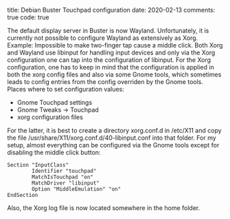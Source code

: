 title: Debian Buster Touchpad configuration
date: 2020-02-13
comments: true
code: true

The default display server in Buster is now Wayland. Unfortunately, it is currently not possible to configure Wayland as extensively as Xorg. Example: Impossible to make two-finger tap cause a middle click. Both Xorg and Wayland use libinput for handling input devices and only via the Xorg configuration one can tap into the configuration of libinput. For the Xorg configuration, one has to keep in mind that the configuration is applied in both the xorg config files and also via some Gnome tools, which sometimes leads to config entries from the config overriden by the Gnome tools. Places where to set configuration values:

- Gnome Touchpad settings
- Gnome Tweaks -> Touchpad
- xorg configuration files

For the latter, it is best to create a directory xorg.conf.d in /etc/X11 and copy the file /usr/share/X11/xorg.conf.d/40-libinput.conf into that folder. For my setup, almost everything can be configured via the Gnome tools except for disabling the middle click button:

```
Section "InputClass"
        Identifier "touchpad"
        MatchIsTouchpad "on"
        MatchDriver "libinput"
        Option "MiddleEmulation" "on"
EndSection
```

Also, the Xorg log file is now located somewhere in the home folder.
